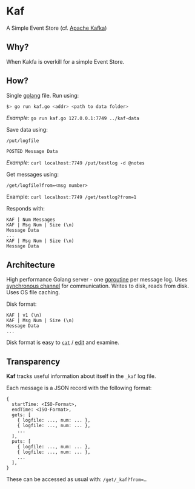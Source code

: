 # Kaf

A Simple Event Store (cf. [Apache Kafka](https://kafka.apache.org))

## Why?

When Kakfa is overkill for a simple Event Store.

## How?

Single [golang](https://golang.org) file. Run using:

```sh
$> go run kaf.go <addr> <path to data folder>
```

*Example:* `go run kaf.go 127.0.0.1:7749 ../kaf-data`

Save data using:

```
/put/logfile

POSTED Message Data
```

*Example:* `curl localhost:7749 /put/testlog -d @notes`

Get messages using:

```
/get/logfile?from=<msg number>
```

Example: `curl localhost:7749 /get/testlog?from=1`

Responds with:

```
KAF | Num Messages
KAF | Msg Num | Size (\n)
Message Data
...
KAF | Msg Num | Size (\n)
Message Data
```

## Architecture

High performance Golang server - one [goroutine](https://tour.golang.org/concurrency/1) per message log. Uses [synchronous channel](https://tour.golang.org/concurrency/2) for communication. Writes to disk, reads from disk. Uses OS file caching.

Disk format:

```
KAF | v1 (\n)
KAF | Msg Num | Size (\n)
Message Data
...
```

Disk format is easy to [`cat`](https://en.wikipedia.org/wiki/Cat_(Unix)) / [edit](https://www.vim.org) and examine.

## Transparency

**Kaf** tracks useful information about itself in the `_kaf` log file.

Each message is a JSON record with the following format:

```
{
  startTime: <ISO-Format>,
  endTime: <ISO-Format>,
  gets: [
    { logfile: ..., num: ... },
    { logfile: ..., num: ... },
    ...
  ],
  puts: [
    { logfile: ..., num: ... },
    { logfile: ..., num: ... },
    ...
  ],
}
```

These can be accessed as usual with: `/get/_kaf?from=…` 

